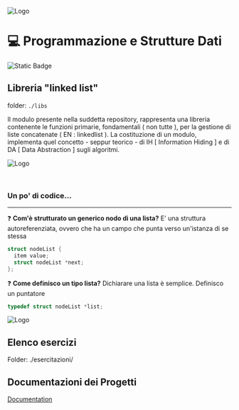 
![Logo](https://i.imgur.com/kzIEXHw.png)

# 💻 Programmazione e Strutture Dati
![Static Badge](https://img.shields.io/badge/mrxio%20developer%20-%20unisa-F39025) 


## Libreria "linked list"
folder: ``` ./libs ```

Il modulo presente nella suddetta repository, rappresenta una libreria contenente le funzioni primarie, fondamentali ( non tutte ), per la gestione di liste concatenate ( EN : linkedlist ).
La costituzione di un modulo, implementa quel concetto - seppur teorico - di IH [ Information Hiding ] e di DA [ Data Abstraction ] sugli algoritmi.

![Logo](https://i.imgur.com/UgmTwI4.png)

<br>

### Un po' di codice... 
<hr>

❓ **Com'è strutturato un generico nodo di una lista?**
E' una struttura autoreferenziata, ovvero che ha un campo che punta verso un'istanza di se stessa

```C
struct nodeList {
  item value;
  struct nodeList *next;
};
```

❓ **Come definisco un tipo lista?** Dichiarare una lista è semplice. Definisco un puntatore 
```C
typedef struct nodeList *list;
```

  
![Logo](https://i.imgur.com/WLfJiIr.png)




## Elenco esercizi
Folder: ./esercitazioni/
## Documentazioni dei Progetti

[Documentation](https://linktodocumentation)
